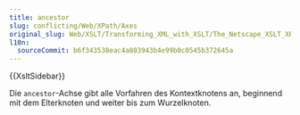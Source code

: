 ```yaml
---
title: ancestor
slug: conflicting/Web/XPath/Axes
original_slug: Web/XSLT/Transforming_XML_with_XSLT/The_Netscape_XSLT_XPath_Reference/Axes/ancestor
l10n:
  sourceCommit: b6f343538eac4a803943b4e99b0c0545b372645a
---
```


{{XsltSidebar}}

Die `ancestor`-Achse gibt alle Vorfahren des Kontextknotens an, beginnend mit dem Elterknoten und weiter bis zum Wurzelknoten.
